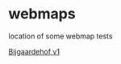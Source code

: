 # webmaps
location of some webmap tests

[Bijgaardehof v1](https://lennertschepers.github.io/webmaps/Bijgaardehof_v1.html)
